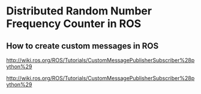 # Distributed Random Number Frequency Counter in ROS

## How to create custom messages in ROS

http://wiki.ros.org/ROS/Tutorials/CustomMessagePublisherSubscriber%28python%29

http://wiki.ros.org/ROS/Tutorials/CustomMessagePublisherSubscriber%28python%29
